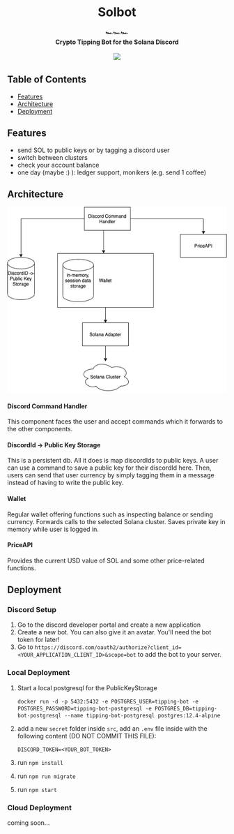 <h1 align="center">Solbot</h1>

<div align="center">
  🏎️🏎️🏎️
</div>
<div align="center">
  <strong>Crypto Tipping Bot for the Solana Discord</strong>
</div>

<br />

<div align="center">
  <a href="https://opensource.org/licenses/MIT">
  <img src="https://img.shields.io/badge/License-MIT-yellow.svg"></a>
</div>

## Table of Contents
- [Features](#features)
- [Architecture](#architecture)
- [Deployment](#deployment)

## Features
* send SOL to public keys or by tagging a discord user
* switch between clusters
* check your account balance
* one day (maybe :) ): ledger support, monikers (e.g. send 1 coffee)

## Architecture
![High Level Architecture](docs/images/high_level_architecture.png)

#### Discord Command Handler
This component faces the user and accept commands which it forwards to the other components.
#### DiscordId -> Public Key Storage
This is a persistent db. All it does is map discordIds to public keys. A user can use a command
to save a public key for their discordId here. Then, users can send that user currency by simply
tagging them in a message instead of having to write the public key.
#### Wallet
Regular wallet offering functions such as inspecting balance or sending currency. Forwards calls to
the selected Solana cluster. Saves private key in memory while user is logged in.
#### PriceAPI
Provides the current USD value of SOL and some other price-related functions.

## Deployment

### Discord Setup

1. Go to the discord developer portal and create a new application
2. Create a new bot. You can also give it an avatar. You'll need the bot token for later!
3. Go to `https://discord.com/oauth2/authorize?client_id=<YOUR_APPLICATION_CLIENT_ID>&scope=bot` to add the bot to your server.

### Local Deployment

1. Start a local postgresql for the PublicKeyStorage 

    ```
    docker run -d -p 5432:5432 -e POSTGRES_USER=tipping-bot -e POSTGRES_PASSWORD=tipping-bot-postgresql -e POSTGRES_DB=tipping-bot-postgresql --name tipping-bot-postgresql postgres:12.4-alpine
    ```

2. add a new `secret` folder inside `src`, add an `.env` file inside with the following content (DO NOT COMMIT THIS FILE):
   ```
   DISCORD_TOKEN=<YOUR_BOT_TOKEN>
   ```
   
3. run `npm install`
4. run `npm run migrate`
5. run `npm start`

### Cloud Deployment
coming soon...
